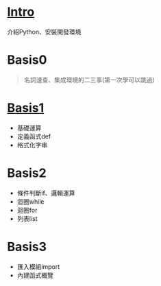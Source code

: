 # [Intro](https://nbviewer.jupyter.org/github/nphard001/MLPython/blob/master/Intro.ipynb)
介紹Python、安裝開發環境

# Basis0
> 名詞速查、集成環境的二三事(第一次學可以跳過)

# [Basis1](https://nbviewer.jupyter.org/github/nphard001/MLPython/blob/master/Basis1.ipynb)
+ 基礎運算
+ 定義函式def
+ 格式化字串

# Basis2
+ 條件判斷if、邏輯運算
+ 迴圈while
+ 迴圈for
+ 列表list

# Basis3
+ 匯入模組import
+ 內建函式概覽
